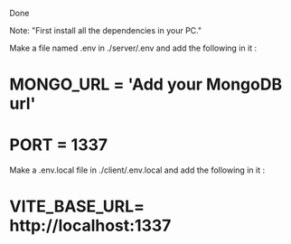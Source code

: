 Done

Note: "First install all the dependencies in your PC."

Make a file named .env in ./server/.env and add the following in it :

# MONGO_URL = 'Add your MongoDB url'
# PORT = 1337

Make a .env.local file in ./client/.env.local and add the following in it :

# VITE_BASE_URL= http://localhost:1337
